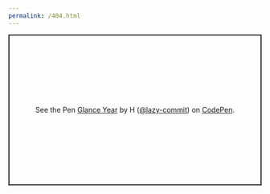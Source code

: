 ```yaml
---
permalink: /404.html
---
```


<p class="codepen" data-height="300" data-theme-id="light" data-default-tab="result" data-slug-hash="PoeJbQy" data-editable="true" data-user="lazy-commit" style="height: 300px; box-sizing: border-box; display: flex; align-items: center; justify-content: center; border: 2px solid; margin: 1em 0; padding: 1em;">
  <span>See the Pen <a href="https://codepen.io/lazy-commit/pen/PoeJbQy">
  Glance Year</a> by H (<a href="https://codepen.io/lazy-commit">@lazy-commit</a>)
  on <a href="https://codepen.io">CodePen</a>.</span>
</p>
<script async src="https://cpwebassets.codepen.io/assets/embed/ei.js"></script>
